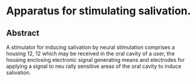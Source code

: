 # Apparatus for stimulating salivation.

## Abstract
A stimulator for inducing salivation by neural stimulation comprises a housing 12, 12 which may be received in the oral cavity of a user, the housing enclosing electronic signal generating means and electrodes for applying a signal to neu rally sensitive areas of the oral cavity to induce salivation.